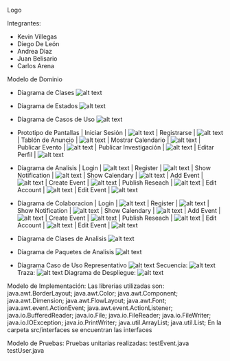 Logo

Integrantes:
- Kevin Villegas
- Diego De León
- Andrea Diaz
- Juan Belisario
- Carlos Arena

Modelo de Dominio

- Diagrama de Clases
![alt text](class_diagram.png)

- Diagrama de Estados
![alt text](status_diagram.png)

- Diagrama de Casos de Uso
![alt text](use_case_diagram.png)

- Prototipo de Pantallas
| Iniciar Sesión |
![alt text](interface1.png)
| Registrarse |
![alt text](interface2.png)
| Tablón de Anuncio |
![alt text](interface3.png)
| Mostrar Calendario |
![alt text](interface4.png)
| Publicar Evento |
![alt text](interface5.png)
| Publicar Investigación |
![alt text](interface6.png)
| Editar Perfil |
![alt text](interface7.png)

- Diagrama de Analisis
| Login |
![alt text](analysis1.png)
| Register |
![alt text](analysis2.png)
| Show Notification |
![alt text](analysis3.png)
| Show Calendary |
![alt text](analysis4.png)
| Add Event |
![alt text](analysis5.png)
| Create Event |
![alt text](analysis6.png)
| Publish Reseach |
![alt text](analysis7.png)
| Edit Account |
![alt text](analysis8.png)
| Edit Event |
![alt text](analysis9.png)

- Diagrama de Colaboracion
| Login |
![alt text](colaboration1.png)
| Register |
![alt text](colaboration2.png)
| Show Notification |
![alt text](colaboration3.png)
| Show Calendary |
![alt text](colaboration4.png)
| Add Event |
![alt text](colaboration5.png)
| Create Event |
![alt text](colaboration6.png)
| Publish Reseach |
![alt text](colaboration7.png)
| Edit Account |
![alt text](colaboration8.png)
| Edit Event |
![alt text](colaboration9.png)

- Diagrama de Clases de Analisis
![alt text](class_analysis.png)

- Diagrama de Paquetes de Analisis
![alt text](package.png)

- Diagrama Caso de Uso Representativo
![alt text](desing_class.png)
Secuencia:
![alt text](desing_secuence.png)
Traza:
![alt text](trace.png)
Diagrama de Despliegue:
![alt text](deployment.png)

Modelo de Implementación:
Las librerias utilizadas son:
java.awt.BorderLayout;
java.awt.Color;
java.awt.Component;
java.awt.Dimension;
java.awt.FlowLayout;
java.awt.Font;
java.awt.event.ActionEvent;
java.awt.event.ActionListener;
java.io.BufferedReader;
java.io.File;
java.io.FileReader;
java.io.FileWriter;
java.io.IOException;
java.io.PrintWriter;
java.util.ArrayList;
java.util.List;
En la carpeta src/interfaces se encuentran las interfaces

Modelo de Pruebas:
Pruebas unitarias realizadas:
testEvent.java
testUser.java